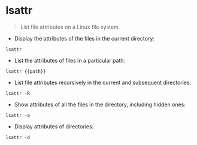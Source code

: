 # lsattr

> List file attributes on a Linux file system.

- Display the attributes of the files in the current directory:

`lsattr`

- List the attributes of files in a particular path:

`lsattr {{path}}`

- List file attributes recursively in the current and subsequent directories:

`lsattr -R`

- Show attributes of all the files in the directory, including hidden ones:

`lsattr -a`

- Display attributes of directories:

`lsattr -d`
